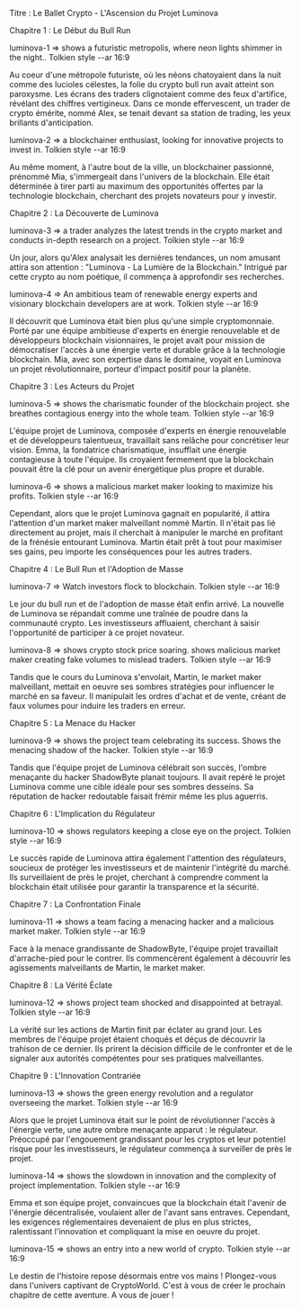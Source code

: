 Titre : Le Ballet Crypto - L'Ascension du Projet Luminova

Chapitre 1 : Le Début du Bull Run

luminova-1 => shows a futuristic metropolis, where neon lights shimmer in the night.. Tolkien style --ar 16:9

Au coeur d'une métropole futuriste, où les néons chatoyaient dans la nuit comme des lucioles célestes, la folie du crypto bull run avait atteint son paroxysme. Les écrans des traders clignotaient comme des feux d'artifice, révélant des chiffres vertigineux. Dans ce monde effervescent, un trader de crypto émérite, nommé Alex, se tenait devant sa station de trading, les yeux brillants d'anticipation.

luminova-2 => a blockchainer enthusiast, looking for innovative projects to invest in. Tolkien style --ar 16:9

Au même moment, à l'autre bout de la ville, un blockchainer passionné, prénommé Mia, s'immergeait dans l'univers de la blockchain. Elle était déterminée à tirer parti au maximum des opportunités offertes par la technologie blockchain, cherchant des projets novateurs pour y investir.

Chapitre 2 : La Découverte de Luminova

luminova-3 => a trader analyzes the latest trends in the crypto market and conducts in-depth research on a project. Tolkien style --ar 16:9

Un jour, alors qu'Alex analysait les dernières tendances, un nom amusant attira son attention : "Luminova - La Lumière de la Blockchain." Intrigué par cette crypto au nom poétique, il commença à approfondir ses recherches.

luminova-4 => An ambitious team of renewable energy experts and visionary blockchain developers are at work. Tolkien style --ar 16:9

Il découvrit que Luminova était bien plus qu'une simple cryptomonnaie. Porté par une équipe ambitieuse d'experts en énergie renouvelable et de développeurs blockchain visionnaires, le projet avait pour mission de démocratiser l'accès à une énergie verte et durable grâce à la technologie blockchain. Mia, avec son expertise dans le domaine, voyait en Luminova un projet révolutionnaire, porteur d'impact positif pour la planète.

Chapitre 3 : Les Acteurs du Projet

luminova-5 => shows the charismatic founder of the blockchain project. she breathes contagious energy into the whole team. Tolkien style --ar 16:9

L'équipe projet de Luminova, composée d'experts en énergie renouvelable et de développeurs talentueux, travaillait sans relâche pour concrétiser leur vision. Emma, la fondatrice charismatique, insufflait une énergie contagieuse à toute l'équipe. Ils croyaient fermement que la blockchain pouvait être la clé pour un avenir énergétique plus propre et durable.

luminova-6 => shows a malicious market maker looking to maximize his profits. Tolkien style --ar 16:9

Cependant, alors que le projet Luminova gagnait en popularité, il attira l'attention d'un market maker malveillant nommé Martin. Il n'était pas lié directement au projet, mais il cherchait à manipuler le marché en profitant de la frénésie entourant Luminova. Martin était prêt à tout pour maximiser ses gains, peu importe les conséquences pour les autres traders.

Chapitre 4 : Le Bull Run et l'Adoption de Masse

luminova-7 => Watch investors flock to blockchain. Tolkien style --ar 16:9

Le jour du bull run et de l'adoption de masse était enfin arrivé. La nouvelle de Luminova se répandait comme une traînée de poudre dans la communauté crypto. Les investisseurs affluaient, cherchant à saisir l'opportunité de participer à ce projet novateur.

luminova-8 => shows crypto stock price soaring. shows malicious market maker creating fake volumes to mislead traders. Tolkien style --ar 16:9

Tandis que le cours du Luminova s'envolait, Martin, le market maker malveillant, mettait en oeuvre ses sombres stratégies pour influencer le marché en sa faveur. Il manipulait les ordres d'achat et de vente, créant de faux volumes pour induire les traders en erreur.

Chapitre 5 : La Menace du Hacker

luminova-9 => shows the project team celebrating its success. Shows the menacing shadow of the hacker. Tolkien style --ar 16:9

Tandis que l'équipe projet de Luminova célébrait son succès, l'ombre menaçante du hacker ShadowByte planait toujours. Il avait repéré le projet Luminova comme une cible idéale pour ses sombres desseins. Sa réputation de hacker redoutable faisait frémir même les plus aguerris.

Chapitre 6 : L'Implication du Régulateur

luminova-10 => shows regulators keeping a close eye on the project. Tolkien style --ar 16:9

Le succès rapide de Luminova attira également l'attention des régulateurs, soucieux de protéger les investisseurs et de maintenir l'intégrité du marché. Ils surveillaient de près le projet, cherchant à comprendre comment la blockchain était utilisée pour garantir la transparence et la sécurité.

Chapitre 7 : La Confrontation Finale

luminova-11 => shows a team facing a menacing hacker and a malicious market maker. Tolkien style --ar 16:9

Face à la menace grandissante de ShadowByte, l'équipe projet travaillait d'arrache-pied pour le contrer. Ils commencèrent également à découvrir les agissements malveillants de Martin, le market maker.

Chapitre 8 : La Vérité Éclate

luminova-12 => shows project team shocked and disappointed at betrayal. Tolkien style --ar 16:9

La vérité sur les actions de Martin finit par éclater au grand jour. Les membres de l'équipe projet étaient choqués et déçus de découvrir la trahison de ce dernier. Ils prirent la décision difficile de le confronter et de le signaler aux autorités compétentes pour ses pratiques malveillantes.

Chapitre 9 : L'Innovation Contrariée

luminova-13 => shows the green energy revolution and a regulator overseeing the market. Tolkien style --ar 16:9

Alors que le projet Luminova était sur le point de révolutionner l'accès à l'énergie verte, une autre ombre menaçante apparut : le régulateur. Préoccupé par l'engouement grandissant pour les cryptos et leur potentiel risque pour les investisseurs, le régulateur commença à surveiller de près le projet.

luminova-14 => shows the slowdown in innovation and the complexity of project implementation. Tolkien style --ar 16:9

Emma et son équipe projet, convaincues que la blockchain était l'avenir de l'énergie décentralisée, voulaient aller de l'avant sans entraves. Cependant, les exigences réglementaires devenaient de plus en plus strictes, ralentissant l'innovation et compliquant la mise en oeuvre du projet.

luminova-15 => shows an entry into a new world of crypto. Tolkien style --ar 16:9

Le destin de l'histoire repose désormais entre vos mains ! Plongez-vous dans l'univers captivant de CryptoWorld. C'est à vous de créer le prochain chapitre de cette aventure. A vous de jouer !
